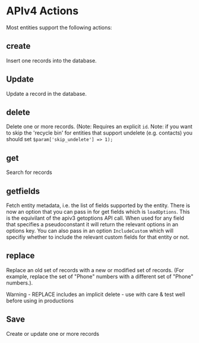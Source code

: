 # APIv4 Actions

Most entities support the following actions:

## create

Insert one records into the database.

## Update

Update a record in the database.

## delete

Delete one or more records. (Note: Requires an explicit `id`. Note: if you want to skip the 'recycle bin' for entities that support undelete (e.g. contacts) you should set `$param['skip_undelete'] => 1);`

## get

Search for records

## getfields

Fetch entity metadata, i.e. the list of fields supported by the entity. There is now an option that you can pass in for get fields which is `loadOptions`. This is the equivilant of the apiv3 getoptions API call. When used for any field that specifies a pseudoconstant it will return the relevant options in an options key. You can also pass in an option `IncludeCustom` which will specifiy whether to include the relevant custom fields for that entity or not.

## replace

Replace an old set of records with a new or modified set of records. (For example, replace the set of "Phone" numbers with a different set of "Phone" numbers.).

Warning - REPLACE includes an implicit delete - use with care & test well before using in productions

## Save

Create or update one or more records
